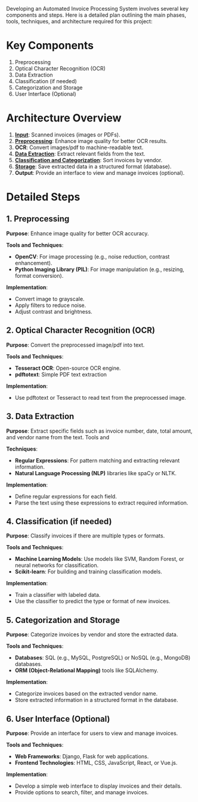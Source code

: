 Developing an Automated Invoice Processing System involves several key components and steps. Here is a detailed plan outlining the main phases, tools, techniques, and architecture required for this project:

# Key Components

1.	Preprocessing
2.	Optical Character Recognition (OCR)
3.	Data Extraction
4.	Classification (if needed)
5.	Categorization and Storage
6.	User Interface (Optional)

# Architecture Overview

1.	**[Input](dataset/)**: Scanned invoices (images or PDFs).
2.	**[Preprocessing](Documentation/preprocessing.md)**: Enhance image quality for better OCR results.
3.	**OCR**: Convert images/pdf to machine-readable text.
4.	**[Data Extraction](Documentation/data_extraction.md)**: Extract relevant fields from the text.
5.	**[Classification and Categorization](Documentation/classification.md)**: Sort invoices by vendor.
6.	**[Storage](Documentation/storage.md)**: Save extracted data in a structured format (database).
7.	**Output**: Provide an interface to view and manage invoices (optional).

# Detailed Steps

## 1. Preprocessing

**Purpose**: Enhance image quality for better OCR accuracy. 

**Tools and Techniques**:
- **OpenCV**: For image processing (e.g., noise reduction, contrast enhancement).
- **Python Imaging Library (PIL)**: For image manipulation (e.g., resizing, format conversion).

**Implementation**:
- Convert image to grayscale.
- Apply filters to reduce noise.
- Adjust contrast and brightness.

## 2. Optical Character Recognition (OCR)
**Purpose**: Convert the preprocessed image/pdf into text. 

**Tools and Techniques**:
- **Tesseract OCR**: Open-source OCR engine.
- **pdftotext**: Simple PDF text extraction

**Implementation**:
- Use pdftotext or Tesseract to read text from the preprocessed image.

## 3. Data Extraction
**Purpose**: Extract specific fields such as invoice number, date, total amount, and vendor name from the text. Tools and 

**Techniques**:
- **Regular Expressions**: For pattern matching and extracting relevant information.
- **Natural Language Processing (NLP)** libraries like spaCy or NLTK.

**Implementation**:
- Define regular expressions for each field.
- Parse the text using these expressions to extract required information.

## 4. Classification (if needed)
**Purpose**: Classify invoices if there are multiple types or formats. 

**Tools and Techniques**:
- **Machine Learning Models**: Use models like SVM, Random Forest, or neural networks for classification.
- **Scikit-learn**: For building and training classification models.

**Implementation**:
- Train a classifier with labeled data.
- Use the classifier to predict the type or format of new invoices.

## 5. Categorization and Storage
**Purpose**: Categorize invoices by vendor and store the extracted data. 

**Tools and Techniques**:
- **Databases**: SQL (e.g., MySQL, PostgreSQL) or NoSQL (e.g., MongoDB) databases.
- **ORM (Object-Relational Mapping)** tools like SQLAlchemy.

**Implementation**:
- Categorize invoices based on the extracted vendor name.
- Store extracted information in a structured format in the database.

## 6. User Interface (Optional)
**Purpose**: Provide an interface for users to view and manage invoices. 

**Tools and Techniques**:
- **Web Frameworks**: Django, Flask for web applications.
- **Frontend Technologies**: HTML, CSS, JavaScript, React, or Vue.js.

**Implementation**:
- Develop a simple web interface to display invoices and their details.
- Provide options to search, filter, and manage invoices.
